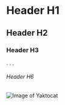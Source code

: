 # Header H1 
## Header H2
### Header H3
.
.
.
###### Header H6

![Image of Yaktocat](https://octodex.github.com/images/yaktocat.png)
